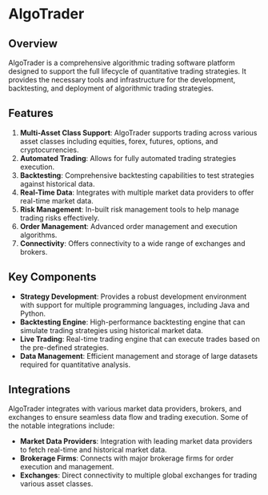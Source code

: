 ﻿# AlgoTrader

## Overview
AlgoTrader is a comprehensive algorithmic trading software platform designed to support the full lifecycle of quantitative trading strategies. It provides the necessary tools and infrastructure for the development, backtesting, and deployment of algorithmic trading strategies.

## Features
1. **Multi-Asset Class Support**: AlgoTrader supports trading across various asset classes including equities, forex, futures, options, and cryptocurrencies.
2. **Automated Trading**: Allows for fully automated trading strategies execution.
3. **Backtesting**: Comprehensive backtesting capabilities to test strategies against historical data.
4. **Real-Time Data**: Integrates with multiple market data providers to offer real-time market data.
5. **Risk Management**: In-built risk management tools to help manage trading risks effectively.
6. **Order Management**: Advanced order management and execution algorithms.
7. **Connectivity**: Offers connectivity to a wide range of exchanges and brokers.

## Key Components
- **Strategy Development**: Provides a robust development environment with support for multiple programming languages, including Java and Python.
- **Backtesting Engine**: High-performance backtesting engine that can simulate trading strategies using historical market data.
- **Live Trading**: Real-time trading engine that can execute trades based on the pre-defined strategies.
- **Data Management**: Efficient management and storage of large datasets required for quantitative analysis.

## Integrations
AlgoTrader integrates with various market data providers, brokers, and exchanges to ensure seamless data flow and trading execution. Some of the notable integrations include:

- **Market Data Providers**: Integration with leading market data providers to fetch real-time and historical market data.
- **Brokerage Firms**: Connects with major brokerage firms for order execution and management.
- **Exchanges**: Direct connectivity to multiple global exchanges for trading various asset classes.